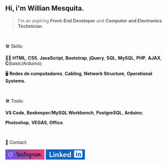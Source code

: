 ## Hi, i'm Willian Mesquita.

> I'm an aspiring **Front-End Developer** and **Computer and Electronics Technician**.

<br>

🛠 Skills:

👨‍💻 **HTML**, **CSS**, **JavaScript**, **Bootstrap**, **jQuery**, **SQL**, **MySQL**, **PHP**, **AJAX**, **C**(basic/Arduino);

🖥 **Redes de computadores**, **Cabling**, **Network Structure**, **Operational Systems**.

<br>

🛠 Tools:

**VS Code**, **Beekeeper**/**MySQL Workbench**, **PostgreSQL**, **Arduino**;

**Photoshop**, **VEGAS**, **Office**.

<br>

📧 Contact:

[![Instagram](images/logo-final2.png)](https://www.instagram.com/reaperclown/)      [![LinkedIn](images/logo-final.png)](https://www.linkedin.com/in/willian-mesquita/)

<!---
ReaperClown/ReaperClown is a ✨ special ✨ repository because its `README.md` (this file) appears on your GitHub profile.
You can click the Preview link to take a look at your changes.
--->
